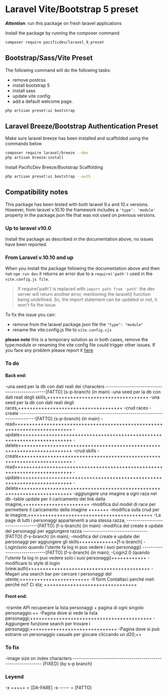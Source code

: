 # Laravel Vite/Bootstrap 5 preset

**_Attention_**: run this package on fresh laravel applications

Install the package by running the composer command

```bash
composer require pacificdev/laravel_9_preset
```

## Bootstrap/Sass/Vite Preset

The following command will do the following tasks:

-   remove postcss
-   install bootstrap 5
-   install sass
-   update vite config
-   add a default welcome page.

```bash
php artisan preset:ui bootstrap
```

## Laravel Breeze/Bootstrap Authentication Preset

Make sure laravel breeze has been installed and scaffolded using the commands below

```bash
composer require laravel/breeze --dev
php artisan breeze:install
```

Install PacificDev Breeze/Bootstrap Scaffolding

```bash
php artisan preset:ui bootstrap --auth

```

## Compatibility notes

This package has been tested with both laravel 9.x and 10.x versions.
However, from laravel v.10.10 the framework includes a `'type': 'module'` property in the package.json file that was not used on previous versions.

### Up to laravel v10.0

Install the package as described in the documentation above, no issues have been reported.

### From Laravel v.10.10 and up

When you install the package following the documentation above and then run `npm run dev` it returns an error due to a `require('path')` used in the `vite.config.js file`.

> If require('path') is replaced with `import path from 'path'` the dev server will return another error, mentioning the laravel() function being undefined. So, the import statement can be updated or not, it won't fix the issue.

To fix the issue you can:

-   remove from the laravel package.json file the `"type": "module"`
-   rename the vite.config.js file to `vite.config.cjs`

**please note** this is a temporary solution as in both cases, remove the type:module or renaming the vite config file could trigger other issues. If you face any problem please report it [here](https://github.com/fabiopacificicom/laravel-9-preset/issues)

### To do

#### Back end:
-una seed per la db con dati reali dei characters ------------------------------------------------[FATTO] (s-p-branch) (in main)
-una seed per la db con dati reali degli skills,+++++++++++++++++++++++++++++++++++
-una seed per la db con dati reali degli races,++++++++++++++++++++++++++++++++++++
-crud races 
    -create --------------------------------------------------------------------------------------[FATTO] (s-p-branch) (in main)
    -read++++++++++++++++++++++++++++++++++++++++++++++++++++++++++++++++++++++++++
    -update++++++++++++++++++++++++++++++++++++++++++++++++++++++++++++++++++++++++
    -delete++++++++++++++++++++++++++++++++++++++++++++++++++++++++++++++++++++++++
-crud skills
    -create++++++++++++++++++++++++++++++++++++++++++++++++++++++++++++++++++++++++
    -read++++++++++++++++++++++++++++++++++++++++++++++++++++++++++++++++++++++++++
    -update++++++++++++++++++++++++++++++++++++++++++++++++++++++++++++++++++++++++
    -delete++++++++++++++++++++++++++++++++++++++++++++++++++++++++++++++++++++++++
-aggiungere una imagine a ogni raza nel db 
    -table update per il caricamento del link della imagine,+++++++++++++++++++++++
    -modifica dul model di race per permettere il caricamento della imagine +++++++
    -modifica sulla crud per le imagine;+++++++++++++++++++++++++++++++++++++++++++
-La page di tutti i personaggi appartenenti a una stessa razza; ----------------------------------[FATTO] (f-s-branch) (in main)
-modifica del create e update dei personaggi per aggiungere razza --------------------------------[FATTO] (f-s-branch) (in main);
-modifica del create e update dei personaggi per aggiungere gli skills+++++++++++++[f-s-branch]
-Login(solo quando l'utente fa log in puo vedere i suoi personaggi) ------------------------------[FATTO] (f-s-branch) (in main);
-Login2.0 (quando l'utente fa log in puo vedere solo i suoi personaggi)++++++++++++
-modificare lo style di login (view.auth)++++++++++++++++++++++++++++++++++++++++++
-Magari una search bar per cercare i personaggi del utente;++++++++++++++++++++++++
-Il form Contattaci perché meh perché no? Ci sta;  ++++++++++++++++++++++++++++++++


#### Front end:
-tramite API recuperare la lista personaggi + pagina di ogni singolo personaggio.++
-Pagina dove si vede la lista personaggi;++++++++++++++++++++++++++++++++++++++++++
-Aggiungere funzione search per trovare i personaggi;++++++++++++++++++++++++++++++
-Pagina dove si può estrarre un personaggio casuale per giocare cliccando un d20;++

### To fix

-image size on index characters -------------------------------------------------------------- [FIXED] (by s-p branch)

### Leyend
-x   +++++ = [DA-FARE]
-x   ----- = [FATTO]
